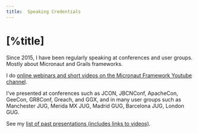 ```yaml
---
title:  Speaking Credentials
---
```


# [%title]

Since 2015, I have been regularly speaking at conferences and user groups. Mostly about Micronaut and Grails frameworks.  

I do [online webinars and short videos on the Micronaut Framework Youtube channel](https://www.youtube.com/playlist?list=PL9UkPxJVi4FT3gitylnECKe27Aar1c_Er).

I’ve presented at conferences such as JCON, JBCNConf, ApacheCon, GeeCon, GR8Conf, Greach, and GGX, and in many user groups such as Manchester JUG, Merida MX JUG, Madrid GUG, Barcelona JUG, London GUG. 

See my [list of past presentations (includes links to videos)](https://sergiodelamo.com/blog/tag/talk.html).